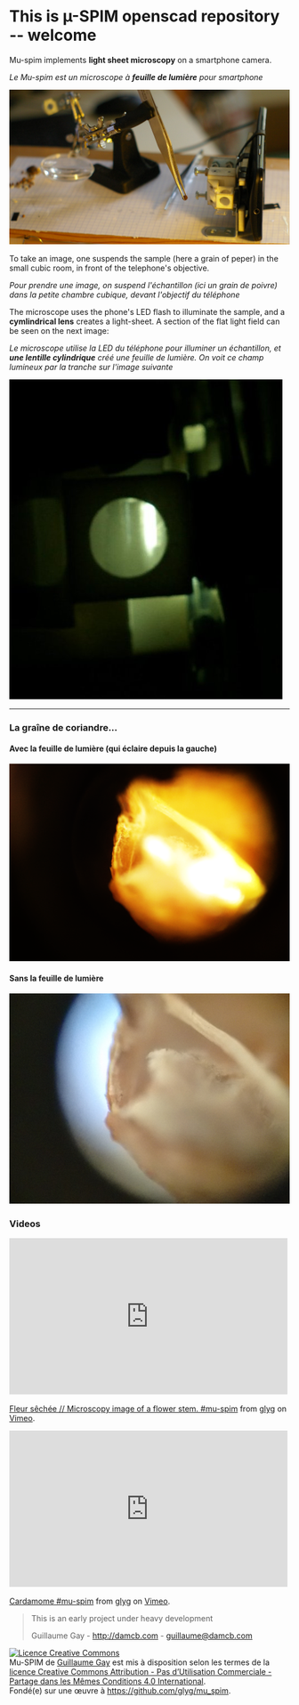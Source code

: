 # This is µ-SPIM openscad repository -- welcome


Mu-spim implements **light sheet microscopy** on a
smartphone camera.

_Le Mu-spim est un microscope à **feuille de lumière** pour smartphone_

 ![The mu-spim v.0.1 - rubber](gallery/mu-spim_instrument.jpg)

To take an image, one suspends the sample (here a grain of peper) in the small cubic room, in front of the telephone's objective.

_Pour prendre une image, on suspend l'échantillon (ici un grain de poivre) dans
la petite chambre cubique, devant l'objectif du téléphone_


The microscope uses the phone's LED flash to illuminate the sample, and a **cymlindrical lens** creates a light-sheet. A section of the flat light field can be seen on the next image:

_Le microscope utilise la LED du téléphone pour illuminer un échantillon, et **une lentille cylindrique** créé une feuille de lumière. On voit ce champ lumineux par la tranche sur l'image suivante_

![The mu-spim v.0.1 - rubber](gallery/mu-spim_light_sheet.jpg)

<hr/>

### La graîne de coriandre...

#### Avec la feuille de lumière (qui éclaire depuis la gauche)

![The mu-spim v.0.1 - rubber](gallery/mu-spim_graine_de_coriandre.png)

#### Sans la feuille de lumière

![The mu-spim v.0.1 - rubber](gallery/mu_spim_graine_de_coriandre_2.jpg)


### Videos


<iframe src="https://player.vimeo.com/video/138321561" width="500" height="281" frameborder="0" webkitallowfullscreen mozallowfullscreen allowfullscreen></iframe> <p><a href="https://vimeo.com/138321561">Fleur s&ecirc;ch&eacute;e // Microscopy image of a flower stem. #mu-spim</a> from <a href="https://vimeo.com/user12210065">glyg</a> on <a href="https://vimeo.com">Vimeo</a>.</p>



<iframe src="https://player.vimeo.com/video/138322430" width="500" height="281" frameborder="0" webkitallowfullscreen mozallowfullscreen allowfullscreen></iframe> <p><a href="https://vimeo.com/138322430">Cardamome #mu-spim</a> from <a href="https://vimeo.com/user12210065">glyg</a> on <a href="https://vimeo.com">Vimeo</a>.</p>



> This is an early project under heavy development
>
> Guillaume Gay - http://damcb.com - guillaume@damcb.com


<a rel="license" href="http://creativecommons.org/licenses/by-nc-sa/4.0/"><img alt="Licence Creative Commons" style="border-width:0" src="https://i.creativecommons.org/l/by-nc-sa/4.0/88x31.png" /></a><br /><span xmlns:dct="http://purl.org/dc/terms/" property="dct:title">Mu-SPIM</span> de <a xmlns:cc="http://creativecommons.org/ns#" href="http://damcb.com" property="cc:attributionName" rel="cc:attributionURL">Guillaume Gay</a> est mis à disposition selon les termes de la <a rel="license" href="http://creativecommons.org/licenses/by-nc-sa/4.0/">licence Creative Commons Attribution - Pas d’Utilisation Commerciale - Partage dans les Mêmes Conditions 4.0 International</a>.<br />Fondé(e) sur une œuvre à <a xmlns:dct="http://purl.org/dc/terms/" href="https://github.com/glyg/mu_spim" rel="dct:source">https://github.com/glyg/mu_spim</a>.

